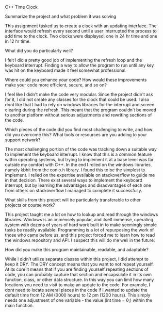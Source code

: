 C++ Time Clock


Summarize the project and what problem it was solving

   This assignment tasked us to create a clock with an updating interface. The interface would refresh every second until a user interrupted the process to add time to the clock. Two clocks were displayed, one in 24 hr time and one in 12 hr time.
    
What did you do particularly well?

   I felt I did a pretty good job of implementing the refresh loop and the keyboard interrupt. Finding a way to allow the program to run until any key was hit on the keyboard made it feel somewhat professional.
    
Where could you enhance your code? How would these improvements make your code more efficient, secure, and so on?

   I feel like I didn't make the code very modular. Since the project didn't ask for it, I did not create any classes for the clock that could be used. I also dont like that I had to rely on windows libraries for the interrupt and screen clearing during the refresh. This meant that the program couldn't be moved to another platform without serious adjustments and rewriting sections of the code.
    
Which pieces of the code did you find most challenging to write, and how did you overcome this? What tools or resources are you adding to your support network?

   The most challenging portion of the code was tracking down a suitable way to implement the keyboard interrupt. I know that this is a common feature within operating systems, but trying to implement it at a base level was far outside my comfort with C++. In the end I relied on the windows libraries, namely kbhit from the conio.h library. I found this to be the simplest to implement. I relied on the expertise available on stackoverflow to guide me in that decision. There exist several ways to implement the keyboard interrupt, but by learning the advantages and disadvantages of each one from others on stackoverflow I managed to complete it successfully.
    
What skills from this project will be particularly transferable to other projects or course work?

   This project taught me a lot on how to lookup and read through the windows libraries. Windows is an immensely popular, and itself immense, operating system with dozens of years of hard work built in to make seemingly simple tasks be readily available. Programming is a lot of repurposing the work of those who came before us, and this project forced me to learn how to read the windows repository and API. I suspect this will do me well in the future.
    
How did you make this program maintainable, readable, and adaptable?

   While I didn't utilize separate classes within this project, I did attempt to keep it DRY. The DRY concept means that you want to not repeat yourself. At its core it means that if you are finding yourself repeating sections of code, you can probably capture that section and encapsulate it in its own function, class, or other data structure. In this way you can limit how many locations you need to visit to make an update to the code. For example, I dont need to locate several places in the code if I wanted to update the default time from 12 AM (0000 hours) to 12 pm (1200 hours). This simply needs one adjustment of one variable - the value (int time = 0;) within the main function.
